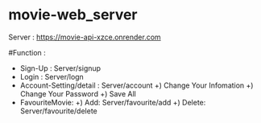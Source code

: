 # movie-web_server 
Server : https://movie-api-xzce.onrender.com

#Function : 
- Sign-Up : Server/signup
- Login : Server/logn
- Account-Setting/detail : Server/account
  +) Change Your Infomation
  +) Change Your Password
  +) Save All 
- FavouriteMovie: 
  +) Add: Server/favourite/add
  +) Delete: Server/favourite/delete
